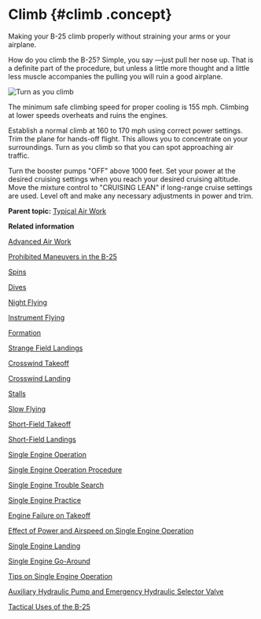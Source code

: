 # Climb {#climb .concept}

Making your B-25 climb properly without straining your arms or your airplane.

How do you climb the B-25? Simple, you say —just pull her nose up. That is a definite part of the procedure, but unless a little more thought and a little less muscle accompanies the pulling you will ruin a good airplane.

 ![Turn as you climb](../images/climb_turn_as_you_climb.png) 

The minimum safe climbing speed for proper cooling is 155 mph. Climbing at lower speeds overheats and ruins the engines.

Establish a normal climb at 160 to 170 mph using correct power settings. Trim the plane for hands-off flight. This allows you to concentrate on your surroundings. Turn as you climb so that you can spot approaching air traffic.

Turn the booster pumps "OFF" above 1000 feet. Set your power at the desired cruising settings when you reach your desired cruising altitude. Move the mixture control to "CRUISING LEAN" if long-range cruise settings are used. Level oft and make any necessary adjustments in power and trim.

**Parent topic:** [Typical Air Work](../topics/typical_air_work.md)

**Related information**  


[Advanced Air Work](../topics/advanced_air_work.md)

[Prohibited Maneuvers in the B-25](../topics/prohibited_maneuvers_in_the_b_25.md)

[Spins](../topics/spins.md)

[Dives](../topics/dives.md)

[Night Flying](../topics/night_flying.md)

[Instrument Flying](../topics/instrument_flying.md)

[Formation](../topics/formation.md)

[Strange Field Landings](../topics/strange_field_landings.md)

[Crosswind Takeoff](../topics/crosswind_takeoff.md)

[Crosswind Landing](../topics/crosswind_landing.md)

[Stalls](../topics/stalls.md)

[Slow Flying](../topics/slow_flying.md)

[Short-Field Takeoff](../topics/short_field_takeoff.md)

[Short-Field Landings](../topics/short_field_landings.md)

[Single Engine Operation](../topics/single_engine_operation.md)

[Single Engine Operation Procedure](../topics/single_engine_operation_procedure.md)

[Single Engine Trouble Search](../topics/single_engine_trouble_search.md)

[Single Engine Practice](../topics/single_engine_practice.md)

[Engine Failure on Takeoff](../topics/engine_failure_on_takeoff.md)

[Effect of Power and Airspeed on Single Engine Operation](../topics/effect_of_power_and_airspeed_on_single_engine_operation.md)

[Single Engine Landing](../topics/single_engine_landing.md)

[Single Engine Go-Around](../topics/single_engine_go_around.md)

[Tips on Single Engine Operation](../topics/tips_on_single_engine_operation.md)

[Auxiliary Hydraulic Pump and Emergency Hydraulic Selector Valve](../topics/auxiliary_hydraulic_pump_and_emergency_hydraulic_selector_valve.md)

[Tactical Uses of the B-25](../topics/tactical_uses_of_the_b_25.md)

